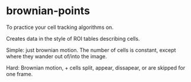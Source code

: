 # brownian-points
To practice your cell tracking algorithms on.

Creates data in the style of ROI tables describing cells.

Simple: just brownian motion.  The number of cells is constant, except where they wander out of/into the image.

Hard: Brownian motion, + cells split, appear, dissapear, or are skipped for one frame.
